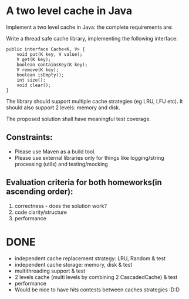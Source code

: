 # A two level cache in Java

Implement a two level cache in Java: the complete requirements are:

Write a thread safe cache library, implementing the following interface:

    public interface Cache<K, V> {
	    void put(K key, V value);
	    V get(K key);
	    boolean containsKey(K key);
	    V remove(K key);
	    boolean isEmpty();
	    int size();
	    void clear();
    }
    
The library should support multiple cache strategies (eg LRU, LFU etc). It should also support 2 levels: memory and disk.

The proposed solution shall have meaningful test coverage.

## Constraints:

- Please use Maven as a build tool.
- Please use external libraries only for things like logging/string processing (utils) and testing/mocking

## Evaluation criteria for both homeworks(in ascending order):

1. correctness - does the solution work?
1. code clarity/structure
1. performance


# DONE

- independent cache replacement strategy: LRU, Random & test
- independent cache storage: memory, disk & test
- multithreading support & test
- 2 levels cache (multi levels by combining 2 CascadedCache) & test
- performance
- Would be nice to have hits contests between caches strategies :D:D
